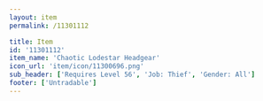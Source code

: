 ```yaml
---
layout: item
permalink: /11301112

title: Item
id: '11301112'
item_name: 'Chaotic Lodestar Headgear'
icon_url: 'item/icon/11300696.png'
sub_header: ['Requires Level 56', 'Job: Thief', 'Gender: All']
footer: ['Untradable']
---
```

